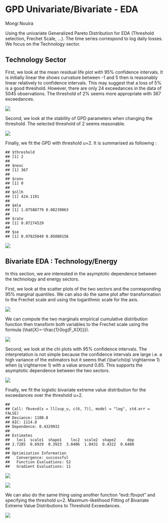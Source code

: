 GPD Univariate/Bivariate - EDA
================
Mongi Nouira

Using the univariate Generalized Pareto Distribution for EDA (Threshold
selection, Frechet Scale, …). The time series correspond to log daily
losses. We focus on the Technology sector.

<p align="center">

</p>

## Technology Sector

First, we look at the mean residual life plot with 95% confidence
intervals. It is initially linear the shows curvature between -1 and 5
then is reasonably linear relatively to confidence intervals. This may
suggest that a loss of 5% is a good threshold. However, there are only
24 exceedances in the data of 5045 observations. The threshold of 2%
seems more appropriate with 367 exceedances.

<p align="center">

<img src="GPD_univariate_files/figure-gfm/unnamed-chunk-3-1.png" style="display: block; margin: auto;" />

</p>

Second, we look at the stability of GPD parameters when changing the
threshold. The selected threshold of 2 seems reasonable.

<p align="center">

<img src="GPD_univariate_files/figure-gfm/unnamed-chunk-4-1.png" style="display: block; margin: auto;" />

</p>

Finally, we fit the GPD with threshold u=2. It is summarised as
following :

<p align="center">

    ## $threshold
    ## [1] 2
    ## 
    ## $nexc
    ## [1] 367
    ## 
    ## $conv
    ## [1] 0
    ## 
    ## $nllh
    ## [1] 424.1191
    ## 
    ## $mle
    ## [1] 1.07588779 0.08239063
    ## 
    ## $rate
    ## [1] 0.07274529
    ## 
    ## $se
    ## [1] 0.07825049 0.05080156

</p>

<p align="center">

<img src="GPD_univariate_files/figure-gfm/unnamed-chunk-6-1.png" style="display: block; margin: auto;" />

</p>

## Bivariate EDA : Technology/Energy

In this section, we are interested in the asymptotic dependence between
the technology and energy sectors.

First, we look at the scatter plots of the two sectors and the
corresponding 95% marginal quantiles. We can also do the same plot after
transformation to the Frechet scale and using the logarithmic scale for
the axis.

<p align="center">

<img src="GPD_univariate_files/figure-gfm/unnamed-chunk-7-1.png" style="display: block; margin: auto;" />

</p>

We can compute the two marginals empirical cumulative distribution
function then transform both variables to the Frechet scale using the
formula \(\hat{X}=-\frac{1}{log(F_X(X))}\).

<p align="center">

<img src="GPD_univariate_files/figure-gfm/unnamed-chunk-8-1.png" style="display: block; margin: auto;" />

</p>

Second, we look at the chi plots with 95% confidence intervals. The
interpretation is not simple because the confidence intervals are large
i.e. a high variance of the estimators but it seems that
\(\bar\chi(q) \rightarrow 1\) when \(q \rightarrow 1\) with a value
around 0.65. This supports the asymptotic dependence between the two
sectors.

<p align="center">

<img src="GPD_univariate_files/figure-gfm/unnamed-chunk-9-1.png" style="display: block; margin: auto;" />

</p>

Finally, we fit the logistic bivariate extreme value distribution for
the exceedances over the threshold u=2.

<p align="center">

    ## 
    ## Call: fbvevd(x = ll[sup_u, c(6, 7)], model = "log", std.err = FALSE) 
    ## Deviance: 1100.8 
    ## AIC: 1114.8 
    ## Dependence: 0.4329932 
    ## 
    ## Estimates
    ##   loc1  scale1  shape1    loc2  scale2  shape2     dep  
    ## 2.7285  0.6929  0.3923  3.0406  1.0431  0.4322  0.6480  
    ## 
    ## Optimization Information
    ##   Convergence: successful 
    ##   Function Evaluations: 52 
    ##   Gradient Evaluations: 11

</p>

<p align="center">

<img src="GPD_univariate_files/figure-gfm/unnamed-chunk-11-1.png" style="display: block; margin: auto;" />

</p>

<p align="center">

<img src="GPD_univariate_files/figure-gfm/unnamed-chunk-12-1.png" style="display: block; margin: auto;" />

</p>

We can also do the same thing using another function “evd::fbvpot” and
specifying the threshold u=2. Maximum-likelihood Fitting of Bivariate
Extreme Value Distributions to Threshold Exceedances.

<p align="center">

<img src="GPD_univariate_files/figure-gfm/unnamed-chunk-13-1.png" style="display: block; margin: auto;" />

</p>

